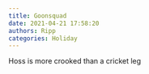 ```yaml
---
title: Goonsquad
date: 2021-04-21 17:58:20
authors: Ripp
categories: Holiday
---
```


 Hoss is more crooked than a cricket leg